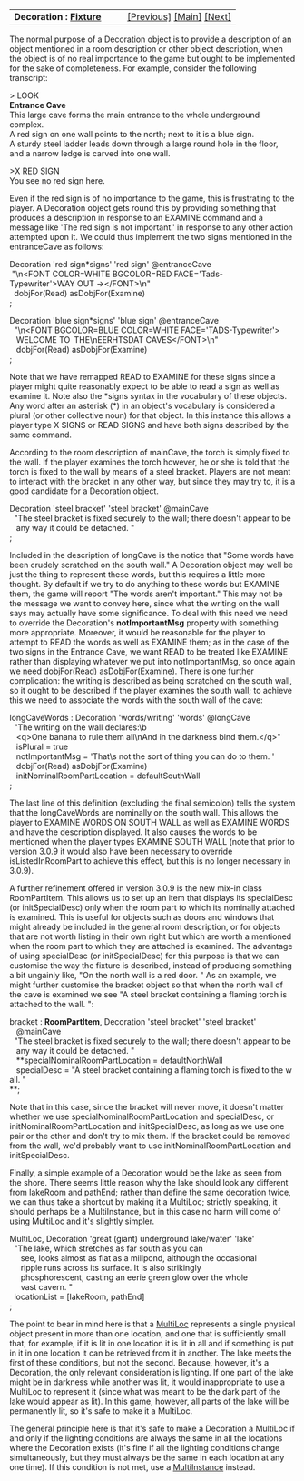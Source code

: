 ---
---
<table width="100%" data-border="0" data-cellspacing="0"
data-cellpadding="3" data-bgcolor="#C0C0C0">
<colgroup>
<col style="width: 50%" />
<col style="width: 50%" />
</colgroup>
<tbody>
<tr>
<td style="text-align: left;"><strong>Decoration : <a
href="fixture.html">Fixture</a><br />
</strong></td>
<td style="text-align: right;"><a
href="customfixture.html">[Previous]</a> <a
href="generalintroduction.html">[Main]</a> <a
href="distant.html">[Next]</a></td>
</tr>
</tbody>
</table>

  
The normal purpose of a Decoration object is to provide a description of
an object mentioned in a room description or other object description,
when the object is of no real importance to the game but ought to be
implemented for the sake of completeness. For example, consider the
following transcript:  
  
\> LOOK  
**Entrance Cave**  
This large cave forms the main entrance to the whole underground
complex.  
A red sign on one wall points to the north; next to it is a blue sign.  
A sturdy steel ladder leads down through a large round hole in the
floor,  
and a narrow ledge is carved into one wall.  
  
\>X RED SIGN  
You see no red sign here.  
  
Even if the red sign is of no importance to the game, this is
frustrating to the player. A Decoration object gets round this by
providing something that produces a description in response to an
EXAMINE command and a message like 'The red sign is not important.' in
response to any other action attempted upon it. We could thus implement
the two signs mentioned in the entranceCave as follows:  
  
Decoration 'red sign\*signs' 'red sign' @entranceCave  
 "\n\<FONT COLOR=WHITE BGCOLOR=RED FACE='Tads-Typewriter'\>WAY OUT -\>\</FONT\>\n"  
  dobjFor(Read) asDobjFor(Examine)  
;  
  
Decoration 'blue sign\*signs' 'blue sign' @entranceCave  
  "\n\<FONT BGCOLOR=BLUE COLOR=WHITE FACE='TADS-Typewriter'\>  
   WELCOME TO&ensp;THE\nEERHTSDAT CAVES\</FONT\>\n"  
   dobjFor(Read) asDobjFor(Examine)  
;  
  
Note that we have remapped READ to EXAMINE for these signs since a
player might quite reasonably expect to be able to read a sign as well
as examine it. Note also the \*signs syntax in the vocabulary of these
objects. Any word after an asterisk (\*) in an object's vocabulary is
considered a plural (or other collective noun) for that object. In this
instance this allows a player type X SIGNS or READ SIGNS and have both
signs described by the same command.  
  
According to the room description of mainCave, the torch is simply fixed
to the wall. If the player examines the torch however, he or she is told
that the torch is fixed to the wall by means of a steel bracket. Players
are not meant to interact with the bracket in any other way, but since
they may try to, it is a good candidate for a Decoration object.  
  
Decoration 'steel bracket' 'steel bracket' @mainCave  
  "The steel bracket is fixed securely to the wall; there doesn't appear to be  
   any way it could be detached. "  
;  
  
Included in the description of longCave is the notice that "Some words
have been crudely scratched on the south wall." A Decoration object may
well be just the thing to represent these words, but this requires a
little more thought. By default if we try to do anything to these words
but EXAMINE them, the game will report "The words aren't important."
This may not be the message we want to convey here, since what the
writing on the wall says may actually have some significance. To deal
with this need we need to override the Decoration's **notImportantMsg**
property with something more appropriate. Moreover, it would be
reasonable for the player to attempt to READ the words as well as
EXAMINE them; as in the case of the two signs in the Entrance Cave, we
want READ to be treated like EXAMINE rather than displaying whatever we
put into notImportantMsg, so once again we need dobjFor(Read)
asDobjFor(Examine). There is one further complication: the writing is
described as being scratched on the south wall, so it ought to be
described if the player examines the south wall; to achieve this we need
to associate the words with the south wall of the cave:  
  
longCaveWords : Decoration 'words/writing' 'words' @longCave  
  "The writing on the wall declares:\b  
   \<q\>One banana to rule them all\nAnd in the darkness bind them.\</q\>"  
   isPlural = true  
   notImportantMsg = 'That\\s not the sort of thing you can do to them. '     
   dobjFor(Read) asDobjFor(Examine)  
   initNominalRoomPartLocation = defaultSouthWall     
;  
  
The last line of this definition (excluding the final semicolon) tells
the system that the longCaveWords are nominally on the south wall. This
allows the player to EXAMINE WORDS ON SOUTH WALL as well as EXAMINE
WORDS and have the description displayed. It also causes the words to be
mentioned when the player types EXAMINE SOUTH WALL (note that prior to
version 3.0.9 it would also have been necessary to override
isListedInRoomPart to achieve this effect, but this is no longer
necessary in 3.0.9).  
  
A further refinement offered in version 3.0.9 is the new mix-in class
RoomPartItem. This allows us to set up an item that displays its
specialDesc (or initSpecialDesc) only when the room part to which its
nominally attached is examined. This is useful for objects such as doors
and windows that might already be included in the general room
description, or for objects that are not worth listing in their own
right but which are worth a mentioned when the room part to which they
are attached is examined. The advantage of using specialDesc (or
initSpecialDesc) for this purpose is that we can customise the way the
fixture is described, instead of producing something a bit ungainly
like, "On the north wall is a red door. " As an example, we might
further customise the bracket object so that when the north wall of the
cave is examined we see "A steel bracket containing a flaming torch is
attached to the wall. ":  
  
bracket : **RoomPartItem**, Decoration 'steel bracket' 'steel bracket'   
   @mainCave  
  "The steel bracket is fixed securely to the wall; there doesn't appear to be  
   any way it could be detached. "  
   **specialNominalRoomPartLocation = defaultNorthWall  
   specialDesc = "A steel bracket containing a flaming torch is fixed to the wall. "  
**;  
  
Note that in this case, since the bracket will never move, it doesn't
matter whether we use specialNominalRoomPartLocation and specialDesc, or
initNominalRoomPartLocation and initSpecialDesc, as long as we use one
pair or the other and don't try to mix them. If the bracket could be
removed from the wall, we'd probably want to use
initNominalRoomPartLocation and initSpecialDesc.  
  
<span id="lakedecoration">Finally, a simple example of a Decoration
would be the lake as seen from the shore. There seems little reason why
the lake should look any different from lakeRoom and pathEnd; rather
than define the same decoration twice, we can thus take a shortcut by
making it a MultiLoc; strictly speaking, it should perhaps be a
MultiInstance, but in this case no harm will come of using MultiLoc and
it's slightly simpler.  
  
MultiLoc, Decoration 'great (giant) underground lake/water' 'lake'  
  "The lake, which stretches as far south as you can  
     see, looks almost as flat as a millpond, although the occasional  
     ripple runs across its surface. It is also strikingly  
     phosphorescent, casting an eerie green glow over the whole  
     vast cavern. "  
  locationList = \[lakeRoom, pathEnd\]  
;  
  
The point to bear in mind here is that a</span> [MultiLoc](multiloc.html)
represents a single physical object present in more than one location,
and one that is sufficiently small that, for example, if it is lit in
one location it is lit in all and if something is put in it in one
location it can be retrieved from it in another. The lake meets the
first of these conditions, but not the second. Because, however, it's a
Decoration, the only relevant consideration is lighting. If one part of
the lake might be in darkness while another was lit, it would
inappropriate to use a MultiLoc to represent it (since what was meant to
be the dark part of the lake would appear as lit). In this game,
however, all parts of the lake will be permanently lit, so it's safe to
make it a MultiLoc.  
  
The general principle here is that it's safe to make a Decoration a
MultiLoc if and only if the lighting conditions are always the same in
all the locations where the Decoration exists (it's fine if all the
lighting conditions change simultaneously, but they must always be the
same in each location at any one time). If this condition is not met,
use a [MultiInstance](multiinstance.html) instead.  
  
